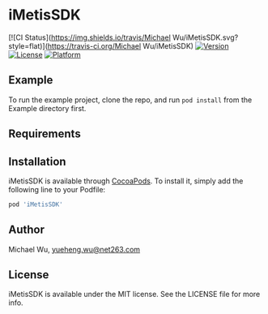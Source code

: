 # iMetisSDK

[![CI Status](https://img.shields.io/travis/Michael Wu/iMetisSDK.svg?style=flat)](https://travis-ci.org/Michael Wu/iMetisSDK)
[![Version](https://img.shields.io/cocoapods/v/iMetisSDK.svg?style=flat)](https://cocoapods.org/pods/iMetisSDK)
[![License](https://img.shields.io/cocoapods/l/iMetisSDK.svg?style=flat)](https://cocoapods.org/pods/iMetisSDK)
[![Platform](https://img.shields.io/cocoapods/p/iMetisSDK.svg?style=flat)](https://cocoapods.org/pods/iMetisSDK)

## Example

To run the example project, clone the repo, and run `pod install` from the Example directory first.

## Requirements

## Installation

iMetisSDK is available through [CocoaPods](https://cocoapods.org). To install
it, simply add the following line to your Podfile:

```ruby
pod 'iMetisSDK'
```

## Author

Michael Wu, yueheng.wu@net263.com

## License

iMetisSDK is available under the MIT license. See the LICENSE file for more info.
